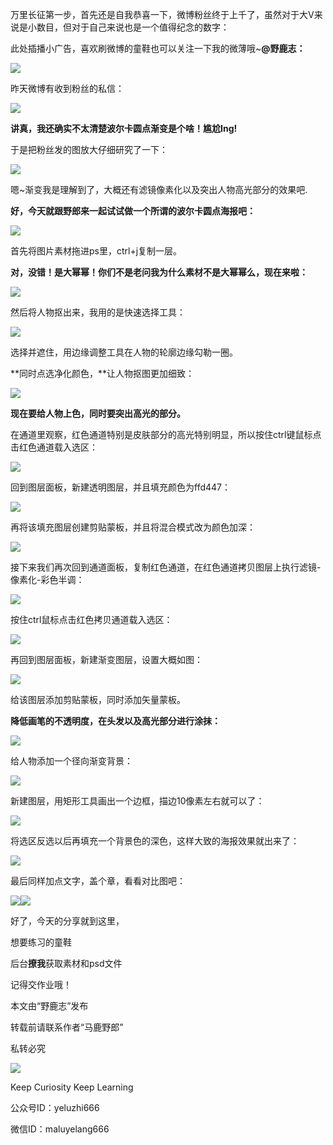万里长征第一步，首先还是自我恭喜一下，微博粉丝终于上千了，虽然对于大V来说是小数目，但对于自己来说也是一个值得纪念的数字：

此处插播小广告，喜欢刷微博的童鞋也可以关注一下我的微薄哦~**@野鹿志：**

![](https://pic3.zhimg.com/v2-a9a98ab145d7ba0ddd4b343c9bf095d2_r.jpg)  

昨天微博有收到粉丝的私信：  

![](undefined)  

**讲真，我还确实不太清楚波尔卡圆点渐变是个啥！尴尬Ing!**  

  

于是把粉丝发的图放大仔细研究了一下：

![](https://pic3.zhimg.com/v2-6e3fd3c4ab0f64c64a3c2c69bae6c44e_r.jpg)  

嗯~渐变我是理解到了，大概还有滤镜像素化以及突出人物高光部分的效果吧.  

  

**好，今天就跟野郎来一起试试做一个所谓的波尔卡圆点海报吧：**

![](https://pic2.zhimg.com/v2-29972d51c8ff091e19931910625efd1d_r.jpg)  

首先将图片素材拖进ps里，ctrl+j复制一层。  

  

**对，没错！是大幂幂！你们不是老问我为什么素材不是大幂幂么，现在来啦：**

![](https://pic2.zhimg.com/v2-0085822e13e973d03ca356887c194edd_r.jpg)  

然后将人物抠出来，我用的是快速选择工具：  

![](https://pic3.zhimg.com/v2-f5479b77dfb50e1fe4b60d8ecbec6b62_r.jpg)  

选择并遮住，用边缘调整工具在人物的轮廓边缘勾勒一圈。  

  

**同时点选净化颜色，**让人物抠图更加细致：

![](https://pic3.zhimg.com/v2-a83ca15e3e4783d71a76c14bf669edde_r.jpg)  

**现在要给人物上色，同时要突出高光的部分。**  

  

在通道里观察，红色通道特别是皮肤部分的高光特别明显，所以按住ctrl键鼠标点击红色通道载入选区：

![](https://pic4.zhimg.com/v2-5614a406c257fa6df9ee8a14410ac997_r.jpg)  

回到图层面板，新建透明图层，并且填充颜色为ffd447：  

![](https://pic3.zhimg.com/v2-ab4fe901c4f6748596c314ec227e8dc2_r.jpg)  

再将该填充图层创建剪贴蒙板，并且将混合模式改为颜色加深：  

![](https://pic3.zhimg.com/v2-b68d09ad50a0265bb97f04fbff619b36_r.jpg)  

接下来我们再次回到通道面板，复制红色通道，在红色通道拷贝图层上执行滤镜-像素化-彩色半调：  

![](https://pic3.zhimg.com/v2-e841ceeb9844d124682ab679f40c0ed2_r.jpg)  

按住ctrl鼠标点击红色拷贝通道载入选区：  

![](https://pic2.zhimg.com/v2-ae9bda89246e859dac51ab9ccab340c5_r.jpg)  

再回到图层面板，新建渐变图层，设置大概如图：  

![](https://pic2.zhimg.com/v2-d843cdad1582280c4184a3f0faa08c1d_r.jpg)  

给该图层添加剪贴蒙板，同时添加矢量蒙板。  

  

**降低画笔的不透明度，在头发以及高光部分进行涂抹：**

![](https://pic3.zhimg.com/v2-6a3a95f58d77cb9faf4fbbb5ca965a16_r.jpg)  

给人物添加一个径向渐变背景：  

![](https://pic1.zhimg.com/v2-1cf2cc03092649dff958a7a563e15f34_r.jpg)  

新建图层，用矩形工具画出一个边框，描边10像素左右就可以了：  

![](https://pic2.zhimg.com/v2-1702c83add4f436d1c427a81820fe7c5_r.jpg)  

将选区反选以后再填充一个背景色的深色，这样大致的海报效果就出来了：  

![](https://pic3.zhimg.com/v2-d1833d1792a99ea617a7a6f757f7772e_r.jpg)  

最后同样加点文字，盖个章，看看对比图吧：  

![](https://pic3.zhimg.com/v2-7326d7bee0dfa4f368a1519b24733242_r.jpg)![](https://pic4.zhimg.com/v2-ebad217fbe38497f1a2448b07f6b297f_r.jpg)  

好了，今天的分享就到这里，  

想要练习的童鞋

后台**撩我**获取素材和psd文件

记得交作业哦！

  

本文由“野鹿志”发布

转载前请联系作者“马鹿野郎”

私转必究

![](https://pic2.zhimg.com/v2-29972d51c8ff091e19931910625efd1d_r.jpg)

Keep Curiosity Keep Learning

公众号ID：yeluzhi666

微信ID：maluyelang666